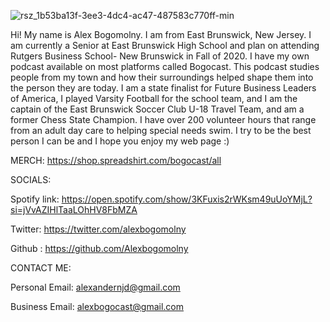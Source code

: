 ![rsz_1b53ba13f-3ee3-4dc4-ac47-487583c770ff-min](https://user-images.githubusercontent.com/66669165/84355276-518c2200-ab90-11ea-8a8d-bdef6096c77b.jpg)

Hi! My name is Alex Bogomolny. 
I am from East Brunswick, New Jersey.
I am currently a Senior at East Brunswick High School and plan on attending Rutgers Business School- New Brunswick in Fall of 2020.
I have my own podcast available on most platforms called Bogocast.
This podcast studies people from my town and how their surroundings helped shape them into the person they are today.
I am a state finalist for Future Business Leaders of America, I played Varsity Football for the school team, and I am the captain of the East Brunswick Soccer Club U-18 Travel Team, and am a former Chess State Champion. 
I have over 200 volunteer hours that range from an adult day care to helping special needs swim.
I try to be the best person I can be and I hope you enjoy my web page :)
  
  
MERCH: 
https://shop.spreadshirt.com/bogocast/all

SOCIALS:  

Spotify link: 
https://open.spotify.com/show/3KFuxis2rWKsm49uUoYMjL?si=jVvAZIHlTaaLOhHV8FbMZA

Twitter: 
https://twitter.com/alexbogomolny

Github :
https://github.com/Alexbogomolny

CONTACT ME:

Personal Email: 
alexandernjd@gmail.com

Business Email: 
alexbogocast@gmail.com

